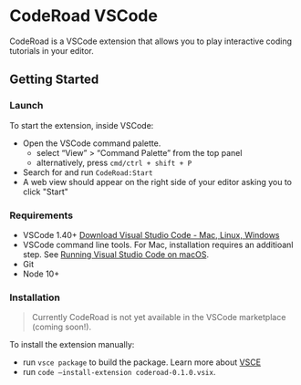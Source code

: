 # CodeRoad VSCode

CodeRoad is a VSCode extension that allows you to play interactive coding tutorials in your editor.

## Getting Started

### Launch

To start the extension, inside VSCode:

- Open the VSCode command palette.
  - select “View” > “Command Palette” from the top panel
  - alternatively, press `cmd/ctrl + shift + P`
- Search for and run `CodeRoad:Start`
- A web view should appear on the right side of your editor asking you to click "Start"

### Requirements

- VSCode 1.40+
  [Download Visual Studio Code - Mac, Linux, Windows](https://code.visualstudio.com/download)
- VSCode command line tools.
  For Mac, installation requires an additioanl step. See [Running Visual Studio Code on macOS](https://code.visualstudio.com/docs/setup/mac#_launching-from-the-command-line).
- Git
- Node 10+

### Installation

> Currently CodeRoad is not yet available in the VSCode marketplace (coming soon!).

To install the extension manually:

- run `vsce package` to build the package.
  Learn more about [VSCE](https://code.visualstudio.com/api/working-with-extensions/publishing-extension)
- run `code —install-extension coderoad-0.1.0.vsix`.
